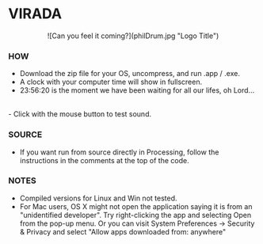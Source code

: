 # VIRADA

<center>![Can you feel it coming?](philDrum.jpg "Logo Title")</center>

### HOW 

- Download the zip file for your OS, uncompress, and run .app / .exe.
- A clock with your computer time will show in fullscreen.
- 23:56:20 is the moment we have been waiting for all our lifes, oh Lord...
<br>
- Click with the mouse button to test sound.

### SOURCE

- If you want run from source directly in Processing, follow the instructions in the comments at the top of the code.

### NOTES
- Compiled versions for Linux and Win not tested. 
- For Mac users, OS X might not open the application saying it is from an "unidentified developer". Try right-clicking the app and selecting Open from the pop-up menu. Or you can visit System Preferences -> Security & Privacy and select "Allow apps downloaded from: anywhere"
